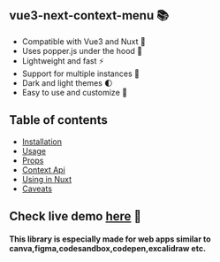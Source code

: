 ## vue3-next-context-menu 📚

- Compatible with Vue3 and Nuxt 🚀
- Uses popper.js under the hood 🎈
- Lightweight and fast ⚡
- Support for multiple instances 🌟
- Dark and light themes 🌓
- Easy to use and customize 🎨

## Table of contents

- [Installation](#installation)
- [Usage](#usage)
- [Props](#props)
- [Context Api](#context-api)
- [Using in Nuxt](#using-in-nuxt)
- [Caveats](#caveats)

## Check live demo [here](https://uncore.me/vue3-next-context-menu/) 🚀

#### This library is especially made for web apps similar to canva,figma,codesandbox,codepen,excalidraw etc.

## &nbsp;
